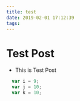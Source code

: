 ```yaml
---
title: test
date: 2019-02-01 17:12:39
tags:
---
```


# Test Post

- This is Test Post

```javascript
  var i = 9;
  var j = 10;
  var k = 10;
```
